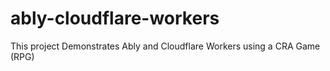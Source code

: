 # ably-cloudflare-workers
This project Demonstrates Ably and Cloudflare Workers using a CRA Game (RPG)

